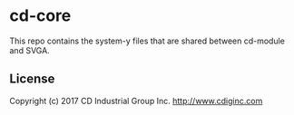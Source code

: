 # cd-core

This repo contains the system-y files that are shared between cd-module and SVGA.

## License
Copyright (c) 2017 CD Industrial Group Inc. http://www.cdiginc.com
